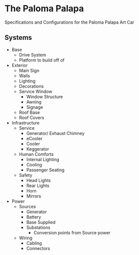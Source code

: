 # The Paloma Palapa

Specifications and Configurations for the Paloma Palapa Art Car

## Systems

- Base
  - Drive System
  - Platform to build off of
- Exterior
  - Main Sign
  - Walls
   - Lighting
   - Decorations
  - Service Window
    - Window Structure
    - Awning
    - Signage
  - Roof Base
  - Roof Covers
- Infrastructure
  - Service
    - Generator/ Exhaust Chimney
    - eCooler
    - Cooler
    - Keggerator
  - Human Comforts
    - Internal Lighting
    - Cooling
    - Passenger Seating
  - Safety
    - Head Lights
    - Rear Lights
    - Horn
    - Mirrors
- Power
  - Sources
    - Generator 
    - Battery
    - Base Supplied
    - Substations
        - Conversion points from Source power
  - Wiring
    - Cabling
    - Connectors
